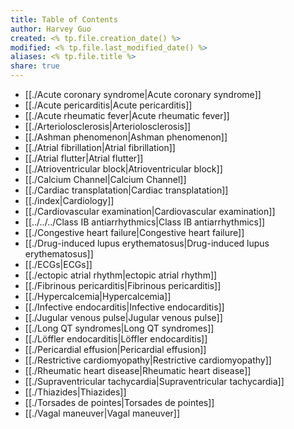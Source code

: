 ```yaml
---
title: Table of Contents
author: Harvey Guo
created: <% tp.file.creation_date() %>
modified: <% tp.file.last_modified_date() %>
aliases: <% tp.file.title %>
share: true
---
```

- [[./Acute coronary syndrome|Acute coronary syndrome]]
- [[./Acute pericarditis|Acute pericarditis]]
- [[./Acute rheumatic fever|Acute rheumatic fever]]
- [[./Arteriolosclerosis|Arteriolosclerosis]]
- [[./Ashman phenomenon|Ashman phenomenon]]
- [[./Atrial fibrillation|Atrial fibrillation]]
- [[./Atrial flutter|Atrial flutter]]
- [[./Atrioventricular block|Atrioventricular block]]
- [[./Calcium Channel|Calcium Channel]]
- [[./Cardiac transplatation|Cardiac transplatation]]
- [[./index|Cardiology]]
- [[./Cardiovascular examination|Cardiovascular examination]]
- [[../../../Class IB antiarrhythmics|Class IB antiarrhythmics]]
- [[./Congestive heart failure|Congestive heart failure]]
- [[./Drug-induced lupus erythematosus|Drug-induced lupus erythematosus]]
- [[./ECGs|ECGs]]
- [[./ectopic atrial rhythm|ectopic atrial rhythm]]
- [[./Fibrinous pericarditis|Fibrinous pericarditis]]
- [[./Hypercalcemia|Hypercalcemia]]
- [[./Infective endocarditis|Infective endocarditis]]
- [[./Jugular venous pulse|Jugular venous pulse]]
- [[./Long QT syndromes|Long QT syndromes]]
- [[./Löffler endocarditis|Löffler endocarditis]]
- [[./Pericardial effusion|Pericardial effusion]]
- [[./Restrictive cardiomyopathy|Restrictive cardiomyopathy]]
- [[./Rheumatic heart disease|Rheumatic heart disease]]
- [[./Supraventricular tachycardia|Supraventricular tachycardia]]
- [[./Thiazides|Thiazides]]
- [[./Torsades de pointes|Torsades de pointes]]
- [[./Vagal maneuver|Vagal maneuver]]

